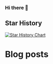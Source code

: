 ### Hi there 👋


## Star History

[![Star History Chart](https://api.star-history.com/svg?repos=vuejs/vue&type=Date)](https://star-history.com/#vuejs/vue&Date)

# Blog posts
<!-- BLOG-POST-LIST:START -->
<!-- BLOG-POST-LIST:END -->


<!--
**mken999/mken999** is a ✨ _special_ ✨ repository because its `README.md` (this file) appears on your GitHub profile.

Here are some ideas to get you started:

- 🔭 I’m currently working on ...
- 🌱 I’m currently learning ...
- 👯 I’m looking to collaborate on ...
- 🤔 I’m looking for help with ...
- 💬 Ask me about ...
- 📫 How to reach me: ...
- 😄 Pronouns: ...
- ⚡ Fun fact: ...
-->

